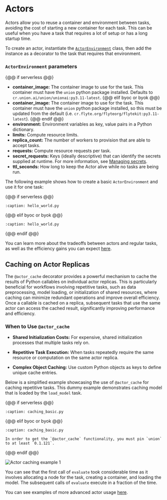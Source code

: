 # Actors

Actors allow you to reuse a container and environment between tasks, avoiding the cost of starting a new container for each task. This can be useful when you have a task that requires a lot of setup or has a long startup time.

To create an actor, instantiate the [`ActorEnvironment`](../../../api-reference/union-sdk/actors/actor-actorenvironment.md) class, then add the instance as a decorator to the task that requires that environment.

### `ActorEnvironment` parameters

{@@ if serverless @@}
* **container_image:** The container image to use for the task. This container must have the `union` python package installed. Defaults to `cr.union.ai/union/unionai:py3.11-latest`.
{@@ elif byoc or byok @@}
* **container_image:** The container image to use for the task. This container must have the `union` python package installed, so this must be updated from the default (i.e. `cr.flyte.org/flyteorg/flytekit:py3.11-latest`).
{@@ endif @@}
* **environment:** Environment variables as key, value pairs in a Python dictionary.
* **limits:** Compute resource limits.
* **replica_count:** The number of workers to provision that are able to accept tasks.
* **requests:** Compute resource requests per task.
* **secret_requests:** Keys (ideally descriptive) that can identify the secrets supplied at runtime. For more information, see [Managing secrets](../../development-cycle/managing-secrets.md).
* **ttl_seconds:** How long to keep the Actor alive while no tasks are being run.

The following example shows how to create a basic `ActorEnvironment` and use it for one task:

{@@ if serverless @@}
```{rli} https://raw.githubusercontent.com/unionai/unionai-examples/main/user_guide/core_concepts/actors/serverless/hello_world.py
:caption: hello_world.py

```
{@@ elif byoc or byok @@}
```{rli} https://raw.githubusercontent.com/unionai/unionai-examples/main/user_guide/core_concepts/actors/byoc/hello_world.py
:caption: hello_world.py

```
{@@ endif @@}


You can learn more about the tradeoffs between actors and regular tasks, as well as the efficiency gains you can expect [here](actors-and-regular-tasks.md).

## Caching on Actor Replicas

The `@actor_cache` decorator provides a powerful mechanism to cache the results of Python callables on individual actor replicas. This is particularly beneficial for workflows involving repetitive tasks, such as data preprocessing, model loading, or initialization of shared resources, where caching can minimize redundant operations and improve overall efficiency. Once a callable is cached on a replica, subsequent tasks that use the same actor can access the cached result, significantly improving performance and efficiency.

### When to Use `@actor_cache`

- **Shared Initialization Costs:**
  For expensive, shared initialization processes that multiple tasks rely on.

- **Repetitive Task Execution:**
  When tasks repeatedly require the same resource or computation on the same actor replica.

- **Complex Object Caching:**
  Use custom Python objects as keys to define unique cache entries.


Below is a simplified example showcasing the use of `@actor_cache` for caching repetitive tasks. This dummy example demonstrates caching model that is loaded by the `load_model` task.

{@@ if serverless @@}
```{rli} https://raw.githubusercontent.com/unionai/unionai-examples/main/user_guide/core_concepts/actors/serverless/caching_basic.py
:caption: caching_basic.py

```
{@@ elif byoc or byok @@}
```{rli} https://raw.githubusercontent.com/unionai/unionai-examples/main/user_guide/core_concepts/actors/byoc/caching_basic.py
:caption: caching_basic.py
```
```{note}
In order to get the `@actor_cache` functionality, you must pin `union` to at least `0.1.121`.
```
{@@ endif @@}

![Actor caching example 1](/_static/images/user-guide/core-concepts/actors/caching/actor-cache-example-1.png)

You can see that the first call of `evaluate` took considerable time as it involves allocating a node for the task, creating a container, and loading the model. The subsequent calls of `evaluate` execute in a fraction of the time.

You can see examples of more advanced actor usage [here](actor-examples.md).
